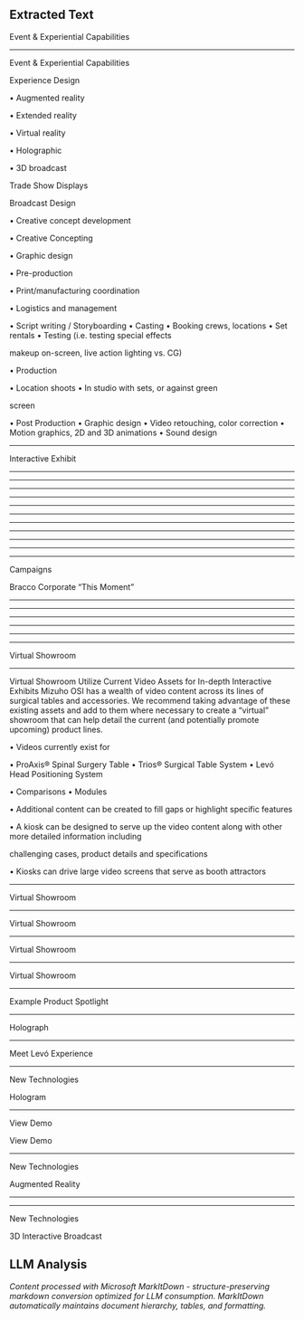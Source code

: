 ## Extracted Text
Event & Experiential
Capabilities



---

Event & Experiential Capabilities

Experience Design

• Augmented reality

• Extended reality

• Virtual reality

• Holographic

• 3D broadcast

Trade Show Displays

Broadcast Design

• Creative concept development

• Creative Concepting

• Graphic design

• Pre-production

• Print/manufacturing coordination

• Logistics and management

• Script writing / Storyboarding
• Casting
• Booking crews, locations
• Set rentals
• Testing (i.e. testing special effects

makeup on-screen, live action lighting vs.
CG)

• Production

• Location shoots
• In studio with sets, or against green

screen

• Post Production
• Graphic design
• Video retouching, color correction
• Motion graphics, 2D and 3D animations
• Sound design



---

Interactive Exhibit



---



---



---



---



---



---



---



---



---



---



---

Campaigns

Bracco Corporate “This Moment”



---



---



---



---



---



---

Virtual Showroom



---

Virtual Showroom
Utilize Current Video Assets for In-depth Interactive Exhibits
Mizuho OSI has a wealth of video content across its lines of surgical tables and accessories. We
recommend taking advantage of these existing assets and add to them where necessary to create a
“virtual” showroom that can help detail the current (and potentially promote upcoming) product lines.

• Videos currently exist for

• ProAxis® Spinal Surgery Table
• Trios® Surgical Table System
• Levó  Head Positioning System

• Comparisons
• Modules

• Additional content can be created to fill gaps or highlight specific features

• A kiosk can be designed to serve up the video content along with other more detailed information including

challenging cases, product details and specifications

• Kiosks can drive large video screens that serve as booth attractors



---

Virtual Showroom



---

Virtual Showroom



---

Virtual Showroom



---

Virtual Showroom



---

Example Product Spotlight



---

Holograph



---

Meet Levó Experience



---

New Technologies

Hologram



---

View Demo

View Demo



---

New Technologies

Augmented Reality



---



---

New Technologies

3D Interactive Broadcast



## LLM Analysis
*Content processed with Microsoft MarkItDown - structure-preserving markdown conversion optimized for LLM consumption. MarkItDown automatically maintains document hierarchy, tables, and formatting.*
